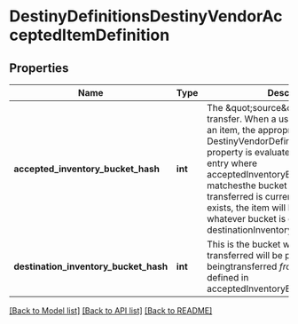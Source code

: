 # DestinyDefinitionsDestinyVendorAcceptedItemDefinition

## Properties
Name | Type | Description | Notes
------------ | ------------- | ------------- | -------------
**accepted_inventory_bucket_hash** | **int** | The \&quot;source\&quot; bucket for a transfer.  When a user wants to transfer an item, the appropriate DestinyVendorDefinition&#39;sacceptedItems property is evaluated, looking for an entry where acceptedInventoryBucketHash matchesthe bucket that the item being transferred is currently located.  If it exists, the item will betransferred into whatever bucket is defined by destinationInventoryBucketHash. | [optional] 
**destination_inventory_bucket_hash** | **int** | This is the bucket where the item being transferred will be put, given that it was beingtransferred *from* the bucket defined in acceptedInventoryBucketHash. | [optional] 

[[Back to Model list]](../README.md#documentation-for-models) [[Back to API list]](../README.md#documentation-for-api-endpoints) [[Back to README]](../README.md)


